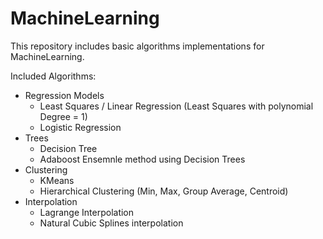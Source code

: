 # MachineLearning
This repository includes basic algorithms implementations for MachineLearning.

Included Algorithms:
* Regression Models
    * Least Squares / Linear Regression (Least Squares with polynomial Degree = 1)
    * Logistic Regression
* Trees
    * Decision Tree
    * Adaboost Ensemnle method using Decision Trees
* Clustering
    * KMeans
    * Hierarchical Clustering (Min, Max, Group Average, Centroid)
* Interpolation
    * Lagrange Interpolation
    * Natural Cubic Splines interpolation
    
